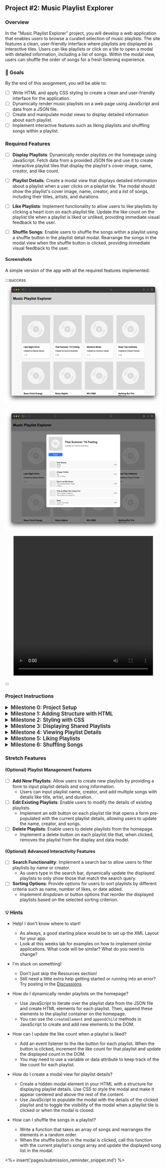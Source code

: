 ## Project #2: Music Playlist Explorer

### Overview

In the "Music Playlist Explorer" project, you will develop a web application that enables users to browse a curated selection of music playlists. The site features a clean, user-friendly interface where playlists are displayed as interactive tiles. Users can like playlists or click on a tile to open a modal with detailed information, including a list of songs. Within the modal view, users can shuffle the order of songs for a fresh listening experience.

### 🎯 Goals

By the end of this assignment, you will be able to:

- [ ] Write HTML and apply CSS styling to create a clean and user-friendly interface for the application.
- [ ] Dynamically render music playlists on a web page using JavaScript and data from a JSON file.
- [ ] Create and manipulate modal views to display detailed information about each playlist.
- [ ] Implement interactive features such as liking playlists and shuffling songs within a playlist.

### Required Features

- [ ] **Display Playlists**: Dynamically render playlists on the homepage using JavaScript. Fetch data from a provided JSON file and use it to create interactive playlist tiles that display the playlist's cover image, name, creator, and like count.

- [ ] **Playlist Details**: Create a modal view that displays detailed information about a playlist when a user clicks on a playlist tile. The modal should show the playlist's cover image, name, creator, and a list of songs, including their titles, artists, and durations.

- [ ] **Like Playlists**: Implement functionality to allow users to like playlists by clicking a heart icon on each playlist tile. Update the like count on the playlist tile when a playlist is liked or unliked, providing immediate visual feedback to the user.

- [ ] **Shuffle Songs**: Enable users to shuffle the songs within a playlist using a shuffle button in the playlist detail modal. Rearrange the songs in the modal view when the shuffle button is clicked, providing immediate visual feedback to the user.

#### Screenshots

A simple version of the app with all the required features implemented:

:::success
![Screenshot of app with core features implemented|600](project_2/MainView.png)

![Screenshot of app with core features implemented|600](project_2/DetailView.png)

<center><video width="450" height="450" controls>
  <source src="./project_2/shuffle.mp4" type="video/mp4">
</video></center>

:::

### Project Instructions

<details>
<summary style="font-size:1.2em; font-weight: 600">Milestone 0: Project Setup</summary>

## Goal

The goal for this milestone is to familiarize yourself with the project structure and files that have been provided as starter code.

## Walkthrough

1. You will begin by forking the provided [public repository](https://github.com/codepath/site-unit2-project1-music-playlist-explorer-starter/) which contains the initial setup for the project.
2. Once forked, clone the repository to your local machine to start working on the project.

### Explore the Project Structure

Navigate through the project directory to explore the files and folders that have been set up for you:

- `index.html`: The main HTML file for your project, with links to CSS and JavaScript files.
- `style.css`: Contains starter styles for your application.
- `script.js`: The main JavaScript file where you'll write your application's functionality.
- `data/`: A directory containing `data.json`, which has sample playlist data.
- `assets/`: This directory can be used to store images, icons, and any other assets you may need.

### Understand the Starter Code

- Open `index.html` to see the basic HTML structure and how CSS and JavaScript files are linked.
- Review `style.css` to understand the starter styles that have been applied.
- Look at `script.js` to see the JavaScript functions that are provided.
- Check out `data/data.json` to understand the structure of the playlist data you'll be working with.

### Run the Project

After you have familiarized yourself with the project files:

1. Open the `index.html` file in a web browser to see the current state of the project.
2. Modify the HTML, CSS, and JavaScript files as needed while you complete the project milestones.

</details>

<details>
<summary style="font-size:1.2em; font-weight: 600">Milestone 1: Adding Structure with HTML</summary>

## Goal

The goal of this milestone is to set up the basic structure of your web application using HTML, based on a provided wireframe. This includes creating the main layout, adding a sample playlist card, and setting up a modal for displaying playlist details.

## Requirements

1. **Create the Main Layout**:
   - Use the provided wireframe to set up the basic structure of your application with a header, a main section for the playlist gallery, and a footer.
   - You should see a header with the title "Music Playlist Explorer", a main section for displaying playlists, and a footer for additional information.
   - [insert wireframe for main layout]

2. **Create Playlist Card Container**:
   - Inside the main section, create a container for the playlist cards with the class `playlist-cards`.
   - The wireframe will show how the cards should be arranged in a grid layout.
   - [insert wireframe for playlist card container]

3. **Add a Sample Playlist Card**:
   - Add a hard-coded playlist card inside the `playlist-cards` container as a placeholder.
   - The wireframe will detail the elements of the card, such as the playlist cover image, title, creator name, and like count.
   - [insert wireframe for sample playlist card]


   :::info
   **Note**: Hard-coding means entering data directly into the HTML file as placeholders. This is a temporary measure until we add dynamic content in later milestones.
   :::

4. **Create Modal Overlay**:
   - Set up a modal overlay structure outside the main section with the class `modal-overlay`. This will be used to display the modal content when a playlist card is clicked.
   - A modal is a dialog box/popup window that is displayed on top of the current page. It's a new concept that we haven't introduced yet. When creating the HTML for the modal, place it outside of the main section to ensure it can overlay the entire page content when activated, rather than being confined within a specific section.
   - Research how to create a modal using online resources such as Google or ChatGPT. Look for examples and tutorials that can guide you through the process.
   - [insert wireframe for modal overlay]

5. **Create Modal Content Container**:
   - Inside the modal overlay, create a container for the modal content with the class `modal-content`.
   - The wireframe will show the layout of the modal, including the playlist details and song list.
   - [insert wireframe for modal content container]

6. **Add Sample Modal Content**:
   - Add hard-coded content inside the `modal-content` container as a placeholder for the modal.
   - This should include a close button, playlist details, and a list of songs, as shown in the wireframe.
   - [insert wireframe for sample modal content]




:::warning
### Checkpoint

At this point, your application should have a basic structure with a sample playlist card and a modal layout. You can now proceed to styling these elements in the next milestone.
:::

</details>

<details>
<summary style="font-size:1.2em; font-weight: 600">Milestone 2: Styling with CSS</summary>


## Goal

The goal for this milestone is to apply CSS styling to create a visually appealing and user-friendly interface for your Music Playlist Explorer application.

## Requirements

### Styling the Main Page

1. **Header and Footer**:
   - Style the header and footer of your page to differentiate them from the main content.
   - Example: Set a background color, add padding, and center the text.

2. **Playlist Cards**:
   - Style the playlist cards to make them visually distinct and appealing.
   - Example: Add borders, shadows, and hover effects.

3. **Modal Styling**:
   - Style the modal overlay and content to create a centered pop-up effect when a playlist card is clicked.
   - Example: Set the background of the overlay, style the content area, and add animations for opening the modal.

4. **Responsive Design**:
   - Ensure that your application is responsive and looks good on different screen sizes using flexbox.

:::warning
#### Checkpoint

Before moving on to the next milestone, ensure that:

- Your header and footer are styled and clearly distinguishable from the main content.
- The playlist cards have a consistent and appealing design, with visual feedback on hover.
- The modal view is styled and centered, with a clear layout for displaying playlist details.
:::

</details>

<details>
<summary style="font-size:1.2em; font-weight: 600">Milestone 3: Displaying Shared Playlists</summary>


## Goal

The goal of this milestone is to dynamically render the shared playlists on the homepage using data from the provided JSON file.

## Requirements

### Setting Up the Data

1. **Create a JSON File**:
   - Create a file named `data.js` inside the `data/` directory.
   - Define a variable `data` that contains an array of playlist objects. Each playlist should have properties such as `playlistID`, `playlist_name`, `playlist_creator`, `playlist_art`, and `songs`.

### Displaying Playlists

2. **Dynamically Create Playlist Cards**:
   - In your `script.js`, write a function that iterates over the `data.playlists` array and creates a card for each playlist.
   - Each card should display the playlist's cover image, name, creator, and like count.
   - Append the created cards to the `playlist-cards` container in your HTML.

:::warning
#### Checkpoint

Before moving on to the next milestone, ensure that:

- The `data.js` file is properly set up with the shared playlists data.
- Your application dynamically creates and displays playlist cards on the homepage based on the data from `data.js`.
- Each playlist card shows the relevant information (cover image, name, creator, like count) as specified in the JSON file.
:::

</details>

<details>
<summary style="font-size:1.2em; font-weight: 600">Milestone 4: Viewing Playlist Details</summary>



## Goal

The goal of this milestone is to allow users to view detailed information about a playlist in a modal when a playlist card is clicked.

## Requirements

### Setting Up the Modal

1. **Create a Modal Structure**:
   - In your `index.html`, create a structure for the modal overlay and modal content. The modal should initially be hidden.

2. **Styling the Modal**:
   - In your `style.css`, add styles for the modal overlay and content to create a centered pop-up effect. The modal should cover the entire viewport with a semi-transparent background.

### Displaying Playlist Details

3. **Dynamically Populate Modal Content**:
   - In your `script.js`, write a function that populates the modal with detailed information about the clicked playlist. This should include the playlist's cover image, name, creator, and a list of songs with their titles, artists, and durations.

4. **Opening and Closing the Modal**:
   - Add event listeners to each playlist card to open the modal with the corresponding playlist details when clicked.
   - Add an event listener to the modal overlay to close the modal when the overlay is clicked.

:::warning
#### Checkpoint

Before moving on to the next milestone, ensure that:

- Clicking on a playlist card opens a modal displaying detailed information about that playlist.
- The modal can be closed by clicking on the overlay outside the modal content.
- The modal displays all the required information about the playlist, including the list of songs.
:::

</details>

<details>
<summary style="font-size:1.2em; font-weight: 600">Milestone 5: Liking Playlists</summary>

## Goal

The goal of this milestone is to implement the functionality for users to like playlists by clicking a heart icon on each playlist card.

## Requirements

### Adding Like Icons

1. **Update Playlist Cards**:
   - Modify the HTML structure of each playlist card to include a heart icon for the like button.
   - You can use an emoji, an image, or a font icon library like Font Awesome for the heart icon.

2. **Styling the Like Icon**:
   - In your `style.css`, add styles for the like icon. Ensure that the icon is visually distinct and changes appearance when hovered or clicked.

#### Implementing Like Functionality

3. **JavaScript Logic for Liking**:
   - In your `script.js`, add an event listener to each like icon that increments the like count for the corresponding playlist when clicked.
   - Ensure that the like count is updated both in the data model and on the playlist card.

:::warning
#### Checkpoint

Before moving on to the next milestone, ensure that:

- Each playlist card has a like icon that users can click.
- Clicking the like icon increments the like count for that playlist.
- The updated like count is reflected on the playlist card.
:::

</details>

<details>
<summary style="font-size:1.2em; font-weight: 600">Milestone 6: Shuffling Songs</summary>

## Goal

The goal of this milestone is to add functionality to shuffle the songs within a playlist when the user clicks a shuffle button in the playlist detail modal.

## Requirements

### Adding Shuffle Button

1. **Update Playlist Modal**:
   - Modify the HTML structure of the playlist modal to include a shuffle button.
   - You can use a simple button element with the text "Shuffle" for this purpose.

2. **Styling the Shuffle Button**:
   - In your `style.css`, add styles for the shuffle button. Ensure that the button is visually distinct and changes appearance when hovered or clicked.

### Implementing Shuffle Functionality

3. **JavaScript Logic for Shuffling**:
   - In your `script.js`, add an event listener to the shuffle button that shuffles the order of songs in the playlist when clicked.
   - Ensure that the shuffled songs are updated both in the data model and in the modal view.

:::warning
#### Checkpoint

Before moving on to the next milestone, ensure that:

- Each playlist modal has a shuffle button that users can click.
- Clicking the shuffle button rearranges the order of songs in the playlist.
- The shuffled songs are displayed in the modal view.
:::

</details>


### Stretch Features

#### (Optional) Playlist Management Features

- [ ] **Add New Playlists**: Allow users to create new playlists by providing a form to input playlist details and song information.
  - Users can input playlist name, creator, and add multiple songs with details like title, artist, and duration.
- [ ] **Edit Existing Playlists**: Enable users to modify the details of existing playlists.
  - Implement an edit button on each playlist tile that opens a form pre-populated with the current playlist details, allowing users to update the name, creator, and songs.
- [ ] **Delete Playlists**: Enable users to delete playlists from the homepage.
  - Implement a delete button on each playlist tile that, when clicked, removes the playlist from the display and data model.

#### (Optional) Advanced Interactivity Features

- [ ] **Search Functionality**: Implement a search bar to allow users to filter playlists by name or creator.
  - As users type in the search bar, dynamically update the displayed playlists to only show those that match the search query.
- [ ] **Sorting Options**: Provide options for users to sort playlists by different criteria such as name, number of likes, or date added.
  - Implement dropdown or button options that reorder the displayed playlists based on the selected sorting criterion.

### 💡 Hints

<!--- Hints go here, in Q&A format -->

- Help! I don't know where to start!
  - As always, a good starting place would be to set up the XML Layout for your app.
  - Look at this weeks lab for examples on how to implement similar applications.  What code will be similar?  What do you need to change?

- I'm stuck on something!
  - Don't just skip the Resources section!
  - Still need a little extra help getting started or running into an error?  Try posting in the [Discussions](https://discussions.codepath.com/).

- How do I dynamically render playlists on the homepage?
  - Use JavaScript to iterate over the playlist data from the JSON file and create HTML elements for each playlist. Then, append these elements to the playlist container on the homepage.
  - You can use the `createElement` and `appendChild` methods in JavaScript to create and add new elements to the DOM.

- How can I update the like count when a playlist is liked?
  - Add an event listener to the like button for each playlist. When the button is clicked, increment the like count for that playlist and update the displayed count in the DOM.
  - You may need to use a variable or data attribute to keep track of the like count for each playlist.

- How do I create a modal view for playlist details?
  - Create a hidden modal element in your HTML with a structure for displaying playlist details. Use CSS to style the modal and make it appear centered and above the rest of the content.
  - Use JavaScript to populate the modal with the details of the clicked playlist and to toggle the visibility of the modal when a playlist tile is clicked or when the modal is closed.

- How can I shuffle the songs in a playlist?
  - Write a function that takes an array of songs and rearranges the elements in a random order.
  - When the shuffle button in the modal is clicked, call this function with the current playlist's songs array and update the displayed song list in the modal.

<!--- This dynamically inserts the submission guidelines, as specified in another file. -->
<%= insert('pages/submission_reminder_snippet.md') %>
